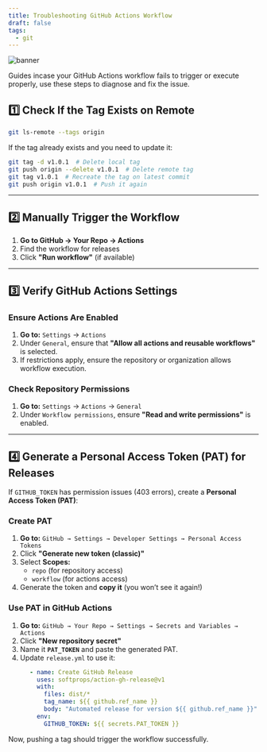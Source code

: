 ```yaml
---
title: Troubleshooting GitHub Actions Workflow
draft: false
tags:
  - git
---
```


![banner](https://images.unsplash.com/photo-1591608516485-a1a53df39498?w=500&auto=format&fit=crop&q=60&ixlib=rb-4.0.3&ixid=M3wxMjA3fDB8MHxzZWFyY2h8Nnx8Z2l0aHVifGVufDB8fDB8fHww)

Guides incase your GitHub Actions workflow fails to trigger or execute properly, use these steps to diagnose and fix the issue.

## 1️⃣ Check If the Tag Exists on Remote

```sh
git ls-remote --tags origin
```

If the tag already exists and you need to update it:

```sh
git tag -d v1.0.1  # Delete local tag
git push origin --delete v1.0.1  # Delete remote tag
git tag v1.0.1  # Recreate the tag on latest commit
git push origin v1.0.1  # Push it again
```

---

## 2️⃣ Manually Trigger the Workflow

1. **Go to GitHub → Your Repo → Actions**
2. Find the workflow for releases
3. Click **"Run workflow"** (if available)

---

## 3️⃣ Verify GitHub Actions Settings

### Ensure Actions Are Enabled

1. **Go to:** `Settings` → `Actions`
2. Under `General`, ensure that **"Allow all actions and reusable workflows"** is selected.
3. If restrictions apply, ensure the repository or organization allows workflow execution.

### Check Repository Permissions

1. **Go to:** `Settings` → `Actions` → `General`
2. Under `Workflow permissions`, ensure **"Read and write permissions"** is enabled.

---

## 4️⃣ Generate a Personal Access Token (PAT) for Releases

If `GITHUB_TOKEN` has permission issues (403 errors), create a **Personal Access Token (PAT)**:

### Create PAT

1. **Go to:** `GitHub → Settings → Developer Settings → Personal Access Tokens`
2. Click **"Generate new token (classic)"**
3. Select **Scopes:**
   - `repo` (for repository access)
   - `workflow` (for actions access)
4. Generate the token and **copy it** (you won’t see it again!)

### Use PAT in GitHub Actions

1. **Go to:** `GitHub → Your Repo → Settings → Secrets and Variables → Actions`
2. Click **"New repository secret"**
3. Name it **`PAT_TOKEN`** and paste the generated PAT.
4. Update `release.yml` to use it:

```yaml
      - name: Create GitHub Release
        uses: softprops/action-gh-release@v1
        with:
          files: dist/*
          tag_name: ${{ github.ref_name }}
          body: "Automated release for version ${{ github.ref_name }}"
        env:
          GITHUB_TOKEN: ${{ secrets.PAT_TOKEN }}
```

Now, pushing a tag should trigger the workflow successfully.
